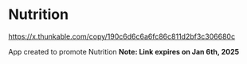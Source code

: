 # Nutrition

https://x.thunkable.com/copy/190c6d6c6a6fc86c811d2bf3c306680c

App created to promote Nutrition **Note: Link expires on Jan 6th, 2025**
